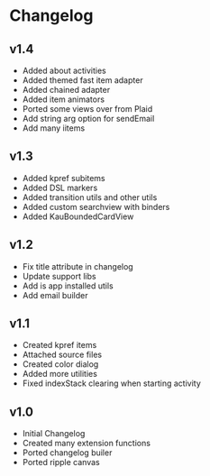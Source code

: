 # Changelog

## v1.4
* Added about activities
* Added themed fast item adapter
* Added chained adapter
* Added item animators
* Ported some views over from Plaid
* Add string arg option for sendEmail
* Add many iitems

## v1.3
* Added kpref subitems
* Added DSL markers
* Added transition utils and other utils
* Added custom searchview with binders
* Added KauBoundedCardView

## v1.2
* Fix title attribute in changelog
* Update support libs
* Add is app installed utils
* Add email builder

## v1.1
* Created kpref items
* Attached source files
* Created color dialog
* Added more utilities
* Fixed indexStack clearing when starting activity

## v1.0
* Initial Changelog
* Created many extension functions
* Ported changelog builer
* Ported ripple canvas
